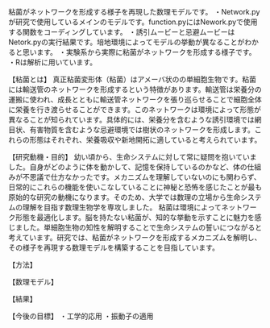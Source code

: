 粘菌がネットワークを形成する様子を再現した数理モデルです。
・Network.pyが研究で使用しているメインのモデルです。function.pyにはNework.pyで使用する関数をコーディングしています。
・誘引ムービーと忌避ムービーはNetork.pyの実行結果です。培地環境によってモデルの挙動が異なることがわかると思います。
・実験系から実際に粘菌がネットワークを形成する様子です。
・Rは解析に用いています。

【粘菌とは】
真正粘菌変形体（粘菌）はアメーバ状のの単細胞生物です。粘菌には輸送管のネットワークを形成するという特徴があります。輸送管は栄養分の運搬に使われ、成長とともに輸送管ネットワークを張り巡らせることで細胞全体に栄養を行き渡らせることができます。このネットワークは環境によって形態が異なることが知られています。具体的には、栄養分を含むような誘引環境では網目状、有害物質を含むような忌避環境では樹状のネットワークを形成します。これらの形態はそれぞれ、栄養吸収や新地開拓に適していると考えられています。

【研究動機・目的】
幼い頃から、生命システムに対して常に疑問を抱いていました。自身がどのように体を動かして、記憶を保持しているのかなど、体の仕組みが不思議で仕方なかったです。メカニズムを理解していないのにも関わらず、日常的にこれらの機能を使いこなしていることに神秘と恐怖を感じたことが最も原始的な研究の動機になります。そのため、大学では数理の立場から生命システムの理解を目指す数理生物学を専攻しました。
粘菌は環境によってネットワーク形態を最適化します。脳を持たない粘菌が、知的な挙動を示すことに魅力を感じました。単細胞生物の知性を解明することで生命システムの誓いにつながると考えています。研究では、粘菌がネットワークを形成するメカニズムを解明し、その様子を再現する数理モデルを構築することを目指しています。

【方法】


【数理モデル】


【結果】


【今後の目標】
・工学的応用
・振動子の適用
